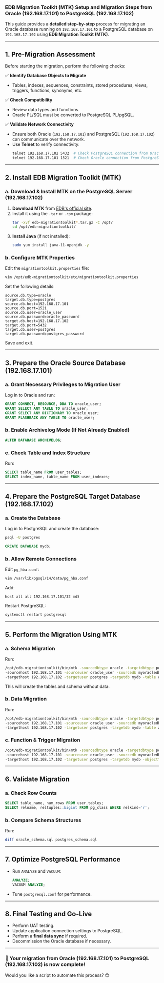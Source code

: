 ### **EDB Migration Toolkit (MTK) Setup and Migration Steps from Oracle (192.168.17.101) to PostgreSQL (192.168.17.102)**  

This guide provides a **detailed step-by-step** process for migrating an Oracle database running on `192.168.17.101` to a PostgreSQL database on `192.168.17.102` using **EDB Migration Toolkit (MTK)**.

---

## **1. Pre-Migration Assessment**  
Before starting the migration, perform the following checks:  

✅ **Identify Database Objects to Migrate**  
- Tables, indexes, sequences, constraints, stored procedures, views, triggers, functions, synonyms, etc.  

✅ **Check Compatibility**  
- Review data types and functions.  
- Oracle PL/SQL must be converted to PostgreSQL PL/pgSQL.  

✅ **Validate Network Connectivity**  
- Ensure both Oracle (`192.168.17.101`) and PostgreSQL (`192.168.17.102`) can communicate over the network.  
- Use **Telnet** to verify connectivity:
  ```sh
  telnet 192.168.17.102 5432  # Check PostgreSQL connection from Oracle
  telnet 192.168.17.101 1521  # Check Oracle connection from PostgreSQL
  ```
  
---

## **2. Install EDB Migration Toolkit (MTK)**  
### **a. Download & Install MTK on the PostgreSQL Server (192.168.17.102)**  
1. **Download MTK** from [EDB's official site](https://www.enterprisedb.com/downloads).  
2. Install it using the `.tar` or `.rpm` package:
   ```sh
   tar -xvf edb-migrationtoolkit*.tar.gz -C /opt/
   cd /opt/edb-migrationtoolkit/
   ```
3. **Install Java** (if not installed):
   ```sh
   sudo yum install java-11-openjdk -y
   ```

### **b. Configure MTK Properties**  
Edit the `migrationtoolkit.properties` file:
```sh
vim /opt/edb-migrationtoolkit/etc/migrationtoolkit.properties
```
Set the following details:
```properties
source.db.type=oracle
target.db.type=postgres
source.db.host=192.168.17.101
source.db.port=1521
source.db.user=oracle_user
source.db.password=oracle_password
target.db.host=192.168.17.102
target.db.port=5432
target.db.user=postgres
target.db.password=postgres_password
```
Save and exit.

---

## **3. Prepare the Oracle Source Database (192.168.17.101)**  
### **a. Grant Necessary Privileges to Migration User**  
Log in to Oracle and run:
```sql
GRANT CONNECT, RESOURCE, DBA TO oracle_user;
GRANT SELECT ANY TABLE TO oracle_user;
GRANT SELECT ANY DICTIONARY TO oracle_user;
GRANT FLASHBACK ANY TABLE TO oracle_user;
```

### **b. Enable Archivelog Mode (If Not Already Enabled)**
```sql
ALTER DATABASE ARCHIVELOG;
```

### **c. Check Table and Index Structure**  
Run:
```sql
SELECT table_name FROM user_tables;
SELECT index_name, table_name FROM user_indexes;
```

---

## **4. Prepare the PostgreSQL Target Database (192.168.17.102)**  
### **a. Create the Database**  
Log in to PostgreSQL and create the database:
```sh
psql -U postgres
```
```sql
CREATE DATABASE mydb;
```

### **b. Allow Remote Connections**  
Edit `pg_hba.conf`:
```sh
vim /var/lib/pgsql/14/data/pg_hba.conf
```
Add:
```
host all all 192.168.17.101/32 md5
```
Restart PostgreSQL:
```sh
systemctl restart postgresql
```

---

## **5. Perform the Migration Using MTK**  
### **a. Schema Migration**
Run:
```sh
/opt/edb-migrationtoolkit/bin/mtk -sourcedbtype oracle -targetdbtype postgres \
-sourcehost 192.168.17.101 -sourceuser oracle_user -sourcedb myoracledb \
-targethost 192.168.17.102 -targetuser postgres -targetdb mydb -table all -schemaonly
```
This will create the tables and schema without data.

### **b. Data Migration**  
Run:
```sh
/opt/edb-migrationtoolkit/bin/mtk -sourcedbtype oracle -targetdbtype postgres \
-sourcehost 192.168.17.101 -sourceuser oracle_user -sourcedb myoracledb \
-targethost 192.168.17.102 -targetuser postgres -targetdb mydb -table all -dataonly
```

### **c. Function & Trigger Migration**
```sh
/opt/edb-migrationtoolkit/bin/mtk -sourcedbtype oracle -targetdbtype postgres \
-sourcehost 192.168.17.101 -sourceuser oracle_user -sourcedb myoracledb \
-targethost 192.168.17.102 -targetuser postgres -targetdb mydb -objecttype function,trigger
```

---

## **6. Validate Migration**
### **a. Check Row Counts**
```sql
SELECT table_name, num_rows FROM user_tables;
SELECT relname, reltuples::bigint FROM pg_class WHERE relkind='r';
```

### **b. Compare Schema Structures**
Run:
```sh
diff oracle_schema.sql postgres_schema.sql
```

---

## **7. Optimize PostgreSQL Performance**
- Run `ANALYZE` and `VACUUM`:
  ```sql
  ANALYZE;
  VACUUM ANALYZE;
  ```
- Tune `postgresql.conf` for performance.

---

## **8. Final Testing and Go-Live**
- Perform UAT testing.  
- Update application connection settings to PostgreSQL.  
- Perform a **final data sync** if required.  
- Decommission the Oracle database if necessary.

---

### **🚀 Your migration from Oracle (192.168.17.101) to PostgreSQL (192.168.17.102) is now complete!**
Would you like a script to automate this process? 😊
